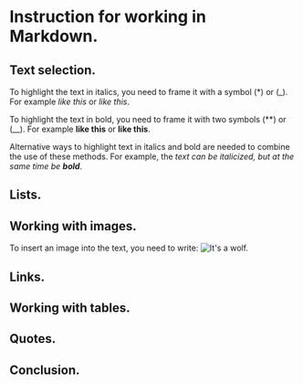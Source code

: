 # Instruction for working in Markdown.

## Text selection.

To highlight the text in italics, you need to frame it with a symbol (*) or (_). For example *like this* or _like this_.

To highlight the text in bold, you need to frame it with two symbols (**) or (__). For example **like this** or __like this__.

Alternative ways to highlight text in italics and bold are needed to combine the use of these methods. For example, the _text can be italicized, but at the same time be **bold**_.

## Lists.

## Working with images.

To insert an image into the text, you need to write:
![It's a wolf.](wolf.jpg)

## Links.

## Working with tables.

## Quotes.

## Conclusion.